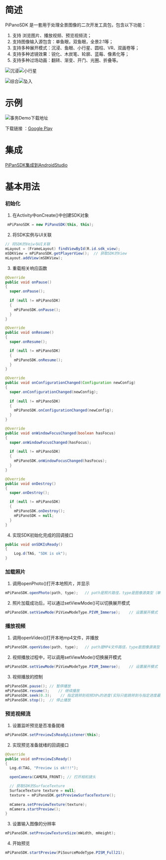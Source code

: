 # 简述

PiPanoSDK 是一套用于处理全景图像的二次开发工具包，包含以下功能：

1. 支持 浏览图片、播放视频、预览视频流；
2. 支持图像输入源包含：单鱼眼，双鱼眼，全景2:1等；
3. 支持多种展开模式：沉浸、鱼眼、小行星、圆柱、VR、双画卷等；
4. 支持多种滤镜效果：锐化、木炭笔、轮廓、蓝莓、像素化等；
5. 支持多种过场动画：翻转、渐变、开门、光圈、折叠等。


![沉浸](http://fortylin-image.oss-cn-shenzhen.aliyuncs.com/doc/2017-10-13-%E6%B2%89%E6%B5%B8.gif)![小行星](http://fortylin-image.oss-cn-shenzhen.aliyuncs.com/doc/2017-10-13-%E5%B0%8F%E8%A1%8C%E6%98%9F.gif)

![综合](http://fortylin-image.oss-cn-shenzhen.aliyuncs.com/doc/2017-10-13-%E7%BB%BC%E5%90%88.gif)![坠入](http://fortylin-image.oss-cn-shenzhen.aliyuncs.com/doc/2017-10-13-%E5%9D%A0%E5%85%A5.gif)


# 示例

![事务Demo下载地址](https://github.com/pisofttech/pipano-sdk-android/blob/master/DocRes/商务Demo下载地址.png)

下载链接 ：[Google Play](https://play.google.com/store/apps/details?id=com.pi.testing.sdktesting)


# 集成

[PiPanSDK集成到AndroidStudio](https://github.com/pisofttech/pipano-sdk-android/blob/master/PiPanSDK集成到AndroidStudio.md)



# 基本用法

### 初始化

1. 在Activity中onCreate()中创建SDK对象

```java
 mPiPanoSDK = new PiPanoSDK(this, this);
```

2. 将SDK实例与UI关联

```java
// 将SDK的Veiw与UI关联
mLayout = (FrameLayout) findViewById(R.id.sdk_view);
mSDKView = mPiPanoSDK.getPlayerView();  // 获取SDK的View
mLayout.addView(mSDKView);
```

3. 重载相关响应函数

```java
@Override
public void onPause()
{
  super.onPause();
  
  if (null != mPiPanoSDK)
  {
    mPiPanoSDK.onPause();
  }
}

@Override
public void onResume()
{
  super.onResume();

  if (null != mPiPanoSDK)
  {
    mPiPanoSDK.onResume();
  }
}

@Override
public void onConfigurationChanged(Configuration newConfig)
{
  super.onConfigurationChanged(newConfig);
  
  if (null != mPiPanoSDK)
  {
    mPiPanoSDK.onConfigurationChanged(newConfig);
  }
}

@Override
public void onWindowFocusChanged(boolean hasFocus)
{
  super.onWindowFocusChanged(hasFocus);
  
  if (null != mPiPanoSDK)
  {
    mPiPanoSDK.onWindowFocusChanged(hasFocus);
  }
}

@Override
public void onDestroy()
{
  super.onDestroy();

  if (null != mPiPanoSDK)
  {
    mPiPanoSDK.onDestroy();
    mPiPanoSDK = null;
  }
}
```

4. 实现SDK初始化完成的回调接口

```java
public void onSDKIsReady()
{
    Log.d(TAG, "SDK is ok");
}

```

### 加载照片

1. 调用openPhoto()打开本地照片，并显示

```java
mPiPanoSDK.openPhoto(path, type);	// path是照片路径，type是图像源类型（单目 或 全景2:1）
```

2. 照片加载成功后，可以通过setViewMode()可以切换展开模式

```java
mPiPanoSDK.setViewMode(PiViewModeType.PIVM_Immerse);    // 设置展开模式
```

### 播放视频

1. 调用openVideo()打开本地mp4文件，并播放

```java
mPiPanoSDK.openVideo(path, type);   // path是MP4文件路径，type是图像源类型（单目 或 全景2:1）
```

2. 视频播放过程中，可以调用setViewMode()切换展开模式

```java
mPiPanoSDK.setViewMode(PiViewModeType.PIVM_Immerse);    // 设置展开模式
```

3. 视频播放的控制

```java
mPiPanoSDK.pause();	// 暂停播放
mPiPanoSDK.resume();	// 继续播放
mPiPanoSDK.seek(0.3);    // 指定跳转到视频30%的进度(实际只能跳转到与指定进度最近的关键帧)
mPiPanoSDK.stop();	// 停止播放
```

### 预览视频流

1. 设置监听预览是否准备就绪

```java
mPiPanoSDK.setPreviewIsReadyListener(this);
```

2. 实现预览准备就绪的回调接口

```java
@Override
public void onPreviewIsReady()
{
  Log.d(TAG, "Preview is ok!!!");

  openCamera(CAMERA_FRONT);	// 打开相机镜头

  // 获取SDK的SurfaceTexture
  SurfaceTexture texture = null;
  texture = mPiPanoSDK.getPreviewSurfaceTexture();
  
  mCamera.setPreviewTexture(texture);
  mCamera.startPreview();
}
```

3. 设置输入图像的分辨率

```java
mPiPanoSDK.setPreviewTextureSize(mWidth, mHeight);
```

4. 开始预览

```java
mPiPanoSDK.startPreview(PiSourceModeType.PISM_Full21);
```

